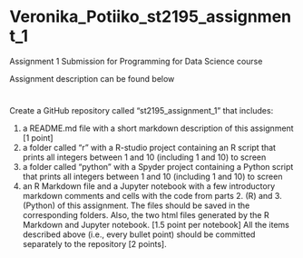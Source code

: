 # Veronika_Potiiko_st2195_assignment_1
Assignment 1 Submission for Programming for Data Science course 

Assignment description can be found below 
#
Create a GitHub repository called “st2195_assignment_1” that includes:
1. a README.md file with a short markdown description of this assignment [1 point]
2. a folder called “r” with a R-studio project containing an R script that prints all integers between 1 and 10 (including 1 and 10) to screen
3. a folder called “python” with a Spyder project containing a Python script that prints all integers between 1 and 10 (including 1 and 10) to screen
4. an R Markdown file and a Jupyter notebook with a few introductory markdown comments and cells with the code from parts 2. (R) and 3. (Python) of this assignment. The files should be saved in the corresponding folders. Also, the two html files generated by the R Markdown and Jupyter notebook. [1.5 point per notebook]
All the items described above (i.e., every bullet point) should be committed separately to the repository [2 points].
